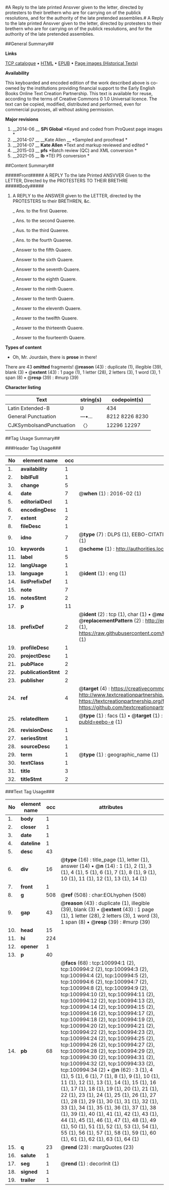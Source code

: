 #A Reply to the late printed Ansvver given to the letter, directed by protesters to their brethern who are for carrying on of the publick resolutions, and for the authority of the late pretended assemblies.#
A Reply to the late printed Ansvver given to the letter, directed by protesters to their brethern who are for carrying on of the publick resolutions, and for the authority of the late pretended assemblies.

##General Summary##

**Links**

[TCP catalogue](http://www.ota.ox.ac.uk/tcp/)  • 
[HTML](http://tei.it.ox.ac.uk/tcp/Texts-HTML/free/A57/A57027.html)  • 
[EPUB](http://tei.it.ox.ac.uk/tcp/Texts-EPUB/free/A57/A57027.epub) • 
[Page images (Historical Texts)](https://historicaltexts.jisc.ac.uk/eebo-13651835e)

**Availability**

This keyboarded and encoded edition of the work described above is co-owned by the
    institutions providing financial support to the Early English Books Online Text Creation
    Partnership. This text is available for reuse, according to the terms of  Creative Commons 0 1.0 Universal
    licence. The text can be copied, modified, distributed and performed, even for commercial
    purposes, all without asking permission.

**Major revisions**

1. __2014-06 __ __SPi Global__ *Keyed and coded from ProQuest page images *
1. __2014-07 __ __Kate Allen __ *Sampled and proofread *
1. __2014-07 __ __Kate Allen__ *Text and markup reviewed and edited *
1. __2015-03 __ __pfs__ *Batch review (QC) and XML conversion *
1. __2021-05 __ __lb__ *TEI P5 conversion *

##Content Summary##

#####Front#####
A REPLY To the late Printed ANSVVER Given to the LETTER, Directed by the PROTESTERS TO THEIR BRETHRE
#####Body#####

1. A REPLY to the ANSWER given to the LETTER, directed by the PROTESTERS to their BRETHREN, &c.

    _ Ans. to the first Quaeree.

    _ Ans. to the second Quaeree.

    _ Aus. to the third Quaeree.

    _ Ans. to the fourth Quaeree.

    _ Answer to the fifth Quaere.

    _ Answer to the sixth Quaere.

    _ Answer to the seventh Quaere.

    _ Answer to the eighth Quaere.

    _ Answer to the ninth Quaere.

    _ Answer to the tenth Quaere.

    _ Answer to the eleventh Quaere.

    _ Answer to the twelfth Quaere.

    _ Answer to the thirteenth Quaere.

    _ Answer to the fourteenth Quaere.

**Types of content**

  * Oh, Mr. Jourdain, there is **prose** in there!

There are 43 **omitted** fragments! 
 @__reason__ (43) : duplicate (1), illegible (39), blank (3)  •  @__extent__ (43) : 1 page (1), 1 letter (28), 2 letters (3), 1 word (3), 1 span (8)  •  @__resp__ (39) : #murp (39)

**Character listing**


|Text|string(s)|codepoint(s)|
|---|---|---|
|Latin Extended-B|Ʋ|434|
|General Punctuation|—•…|8212 8226 8230|
|CJKSymbolsandPunctuation|〈〉|12296 12297|

##Tag Usage Summary##

###Header Tag Usage###

|No|element name|occ|attributes|
|---|---|---|---|
|1.|__availability__|1||
|2.|__biblFull__|1||
|3.|__change__|5||
|4.|__date__|7| @__when__ (1) : 2016-02 (1)|
|5.|__editorialDecl__|1||
|6.|__encodingDesc__|1||
|7.|__extent__|2||
|8.|__fileDesc__|1||
|9.|__idno__|7| @__type__ (7) : DLPS (1), EEBO-CITATION (1), VID (1), EEBO-PROQUEST (1), STC (2), OCLC (1)|
|10.|__keywords__|1| @__scheme__ (1) : http://authorities.loc.gov/ (1)|
|11.|__label__|5||
|12.|__langUsage__|1||
|13.|__language__|1| @__ident__ (1) : eng (1)|
|14.|__listPrefixDef__|1||
|15.|__note__|7||
|16.|__notesStmt__|2||
|17.|__p__|11||
|18.|__prefixDef__|2| @__ident__ (2) : tcp (1), char (1)  •  @__matchPattern__ (2) : ([0-9\-]+):([0-9IVX]+) (1), (.+) (1)  •  @__replacementPattern__ (2) : http://eebo.chadwyck.com/downloadtiff?vid=$1&page=$2 (1), https://raw.githubusercontent.com/textcreationpartnership/Texts/master/tcpchars.xml#$1 (1)|
|19.|__profileDesc__|1||
|20.|__projectDesc__|1||
|21.|__pubPlace__|2||
|22.|__publicationStmt__|2||
|23.|__publisher__|2||
|24.|__ref__|4| @__target__ (4) : https://creativecommons.org/publicdomain/zero/1.0/ (1), http://www.textcreationpartnership.org/docs/. (1), https://textcreationpartnership.org/faq/#faq05 (1), https://github.com/textcreationpartnership (1)|
|25.|__relatedItem__|1| @__type__ (1) : facs (1)  •  @__target__ (1) : https://data.historicaltexts.jisc.ac.uk/view?pubId=eebo-e (1)|
|26.|__revisionDesc__|1||
|27.|__seriesStmt__|1||
|28.|__sourceDesc__|1||
|29.|__term__|1| @__type__ (1) : geographic_name (1)|
|30.|__textClass__|1||
|31.|__title__|3||
|32.|__titleStmt__|2||


###Text Tag Usage###

|No|element name|occ|attributes|
|---|---|---|---|
|1.|__body__|1||
|2.|__closer__|1||
|3.|__date__|1||
|4.|__dateline__|1||
|5.|__desc__|43||
|6.|__div__|16| @__type__ (16) : title_page (1), letter (1), answer (14)  •  @__n__ (14) : 1 (1), 2 (1), 3 (1), 4 (1), 5 (1), 6 (1), 7 (1), 8 (1), 9 (1), 10 (1), 11 (1), 12 (1), 13 (1), 14 (1)|
|7.|__front__|1||
|8.|__g__|508| @__ref__ (508) : char:EOLhyphen (508)|
|9.|__gap__|43| @__reason__ (43) : duplicate (1), illegible (39), blank (3)  •  @__extent__ (43) : 1 page (1), 1 letter (28), 2 letters (3), 1 word (3), 1 span (8)  •  @__resp__ (39) : #murp (39)|
|10.|__head__|15||
|11.|__hi__|224||
|12.|__opener__|1||
|13.|__p__|40||
|14.|__pb__|68| @__facs__ (68) : tcp:100994:1 (2), tcp:100994:2 (2), tcp:100994:3 (2), tcp:100994:4 (2), tcp:100994:5 (2), tcp:100994:6 (2), tcp:100994:7 (2), tcp:100994:8 (2), tcp:100994:9 (2), tcp:100994:10 (2), tcp:100994:11 (2), tcp:100994:12 (2), tcp:100994:13 (2), tcp:100994:14 (2), tcp:100994:15 (2), tcp:100994:16 (2), tcp:100994:17 (2), tcp:100994:18 (2), tcp:100994:19 (2), tcp:100994:20 (2), tcp:100994:21 (2), tcp:100994:22 (2), tcp:100994:23 (2), tcp:100994:24 (2), tcp:100994:25 (2), tcp:100994:26 (2), tcp:100994:27 (2), tcp:100994:28 (2), tcp:100994:29 (2), tcp:100994:30 (2), tcp:100994:31 (2), tcp:100994:32 (2), tcp:100994:33 (2), tcp:100994:34 (2)  •  @__n__ (62) : 3 (1), 4 (1), 5 (1), 6 (1), 7 (1), 8 (1), 9 (1), 10 (1), 11 (1), 12 (1), 13 (1), 14 (1), 15 (1), 16 (1), 17 (1), 18 (1), 19 (1), 20 (1), 21 (1), 22 (1), 23 (1), 24 (1), 25 (1), 26 (1), 27 (1), 28 (1), 29 (1), 30 (1), 31 (1), 32 (1), 33 (1), 34 (1), 35 (1), 36 (1), 37 (1), 38 (1), 39 (1), 40 (1), 41 (1), 42 (1), 43 (1), 44 (1), 45 (1), 46 (1), 47 (1), 48 (1), 49 (1), 50 (1), 51 (1), 52 (1), 53 (1), 54 (1), 55 (1), 56 (1), 57 (1), 58 (1), 59 (1), 60 (1), 61 (1), 62 (1), 63 (1), 64 (1)|
|15.|__q__|23| @__rend__ (23) : margQuotes (23)|
|16.|__salute__|1||
|17.|__seg__|1| @__rend__ (1) : decorInit (1)|
|18.|__signed__|1||
|19.|__trailer__|1||
